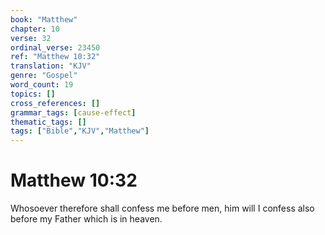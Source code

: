 ```yaml
---
book: "Matthew"
chapter: 10
verse: 32
ordinal_verse: 23450
ref: "Matthew 10:32"
translation: "KJV"
genre: "Gospel"
word_count: 19
topics: []
cross_references: []
grammar_tags: [cause-effect]
thematic_tags: []
tags: ["Bible","KJV","Matthew"]
---
```


# Matthew 10:32

Whosoever therefore shall confess me before men, him will I confess also before my Father which is in heaven.

